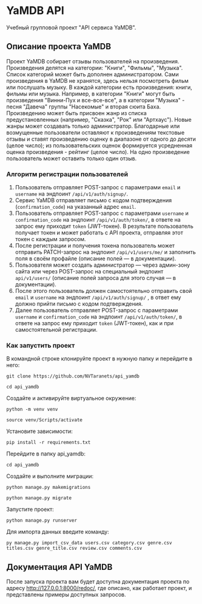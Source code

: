 # YaMDB API
Учебный групповой проект "API сервиса YaMDB".

## Описание проекта YaMDB
Проект YaMDB собирает отзывы пользователей на произведения.
Произведения делятся на категории: "Книги", "Фильмы", "Музыка".
Список категорий может быть дополнен администратором.
Сами произведения в YaMDB не хранятся, здесь нельзя посмотреть фильм или послушать музыку.
В каждой категории есть произведения: книги, фильмы или музыка. Например, в категории "Книги" могут быть произведения "Винни-Пух и все-все-все", а в категории "Музыка" - песня "Давеча" группы "Насекомые" и вторая сюита Баха.
Произведению может быть присвоен жанр из списка предустановленных (например, "Сказка", "Рок" или "Артхаус"). Новые жанры может создавать только администратор.
Благодарные или возмущенные пользователи оставляют к произведениям текстовые отзывы и ставят произведению оценку в диапазоне от одного до десяти (целое число); из пользовательских оценок формируется усредненная оценка произведения - рейтинг (целое число).
На одно произведение пользователь может оставить только один отзыв.

### Алгоритм регистрации пользователей
1. Пользователь отправляет POST-запрос с параметрами ```email``` и ```username``` на эндпоинт ```/api/v1/auth/signup/```.
2. Сервис YaMDB отправляет письмо с кодом подтверждения (```confirmation_code```) на указанный адрес ```email```.
3. Пользователь отправляет POST-запрос с параметрами ```username``` и ```confirmation_code``` на эндпоинт ```/api/v1/auth/token/```, в ответе на запрос ему приходит ```token``` (JWT-токен).
В результате пользователь получает токен и может работать с API проекта, отправляя этот токен с каждым запросом.
4. После регистрации и получения токена пользователь может отправить PATCH-запрос на эндпоинт ```/api/v1/users/me/``` и заполнить поля в своём профайле (описание полей — в документации).
5. Пользователя может создать администратор — через админ-зону сайта или через POST-запрос на специальный эндпоинт ```api/v1/users/``` (описание полей запроса для этого случая — в документации).
6. После этого пользователь должен самостоятельно отправить свой ```email``` и ```username``` на эндпоинт ```/api/v1/auth/signup/``` , в ответ ему должно прийти письмо с кодом подтверждения.
7. Далее пользователь отправляет POST-запрос с параметрами ```username``` и ```confirmation_code``` на эндпоинт ```/api/v1/auth/token/```, в ответе на запрос ему приходит ```token``` (JWT-токен), как и при самостоятельной регистрации.

### Как запустить проект

В командной строке клонируйте проект в нужную папку и перейдите в него:
```
git clone https://github.com/NVTaranets/api_yamdb
```
```
cd api_yamdb
```
Создайте и активируйте виртуальное окружение:
```
python -m venv venv
```
```
source venv/Scripts/activate
```
Установите зависимости:
```
pip install -r requirements.txt
```
Перейдите в папку api_yamdb:
```
cd api_yamdb
```
Создайте и выполните миграции:
```
python manage.py makemigrations
```
```
python manage.py migrate
```
Запустите проект:
```
python manage.py runserver
```
Для импорта данных введите команду:
```
py manage.py import_csv_data users.csv category.csv genre.csv titles.csv genre_title.csv review.csv comments.csv
```
## Документация API YaMDB
После запуска проекта вам будет доступна документация проекта по адресу http://127.0.0.1:8000/redoc/, где описано, как работает проект, и представлены примеры доступных запросов.
